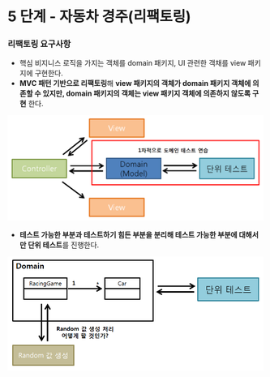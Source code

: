 # 5 단계 - 자동차 경주(리팩토링)

### 리팩토링 요구사항
- 핵심 비지니스 로직을 가지는 객체를 domain 패키지, UI 관련한 객채를 view 패키지에 구현한다.
- **MVC 패턴 기반으로 리팩토링**해 **view 패키지의 객체가 domain 패키지 객체에 의존할 수 있지만, domain 패키지의 객체는 view 패키지 객체에 의존하지 않도록 구현** 한다.

![](image/domain.png)

- **테스트 가능한 부분과 테스트하기 힘든 부분을 분리해 테스트 가능한 부분에 대해서만 단위 테스트**를 진행한다.

![](image/domain2.png)